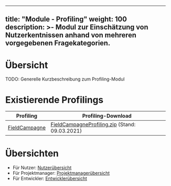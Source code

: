 
---
title: "Module - Profiling"
weight: 100
description: >-
     Modul zur Einschätzung von Nutzerkentnissen anhand von mehreren vorgegebenen Fragekategorien.
---

# Übersicht

TODO: Generelle Kurzbeschreibung zum Profiling-Modul

# Existierende Profilings

| Profiling | Profiling-Download |
| ------ | ------ |
| [FieldCampagne](Modules/Profiling/Packages/FieldCampagne) | [FieldCampagneProfiling.zip](uploads/ca78c52df4e76bae97babfcf96462bbe/FieldCampagneProfiling.zip) (Stand: 09.03.2021) |

# Übersichten

- Für Nutzer: [Nutzerübersicht](Modules/Profiling/Nutzer)
- Für Projektmanager: [Projektmanagerübersicht](Modules/Profiling/Projektmanager)
- Für Entwickler: [Entwicklerübersicht](Modules/Profiling/Entwickler)